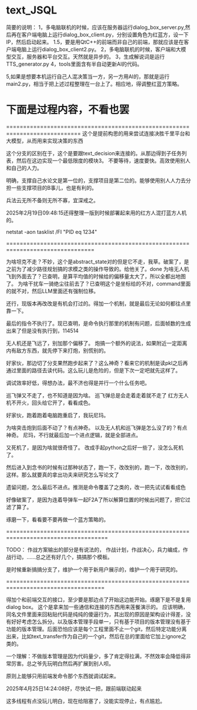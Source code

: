 # text_JSQL

简要的说明：
1，多电脑联机的时候，应该在服务器运行dialog_box_server.py,然后再在客户端电脑上运行dialog_box_client.py，分别设置角色为红蓝方，设一下IP，然后启动起来。
1.5，要是用QtC++的前端而非自己的前端，那就应该是在客户端电脑上运行dialog_box_client2.py。
2，多电脑联机的时候，客户端和大模型交互，服务器和平台交互。天然就是异步的。
3，生成解说词是运行TTS_generator.py
4，tools里面含有半自动更新AI的代码。

5,如果是想要本机运行自己人混决策当一方，另一方用AI的，那就是运行main2.py，相当于把上述过程整理在一台上了。相应地，得调整红蓝方策略。

# 下面是过程内容，不看也罢
============================================================================
这个是提前构思的用来尝试连接决胜千里平台和大模型，从而用来实现决策的东西

这个分支的区别在于，这个是要跟text_decision来连接的。从那边得到子任务列表，然后在这边实现一个最低限度的模块3。
不要等待，速度要快。高效使用别人和自己的人力。

明确，支撑自己水论文是第一位的，支撑项目是第二位的。能够使用别人人力去分担一些支撑项目的B事儿，也是有利的。

兵法云无所不备则无所不寡，宜深戒之。

2025年2月19日09:48:15还得整理一版到时候部署起来用的红方人混打蓝方人机的。

netstat -aon
tasklist /FI "PID eq 1234"

================================================================================

为啥坦克不走？不妙，这个是abstract_state对的但是它不走，我草。破案了，是之前为了减少路径规划搞的求模之类的操作导致的。给他关了。done
为啥无人机飞到外面去了？已查明，是算平均值的时候给的偏移量太大了，所以全都出地图了。
为啥干扰车一骑绝尘往前去了？已查明这个是坐标给的不对，command里面的就不对，然后LLM里面还有强制位移。


还行，现版本再改改是有机会打过的。得加一个机制，就是最后无论如何都往点里靠一下。

最后的指令不执行了。现已查明，是命令执行那里的机制有问题，后面帧数的生成出来了但是没有执行到，114514

无人机还是飞远了，别加那个偏移了。
炮搞一个额外的说法，如果附近一定距离内有敌方东西，就先停下来打炮，别慌别的。

好家伙，那边切了分支果然跑步起来了？这么神奇？看来它的机制是读pkl之后再通过里面的路径去读代码。这么玩儿是危险的，但是下次一定吧就先这样了。

调试效率好低，得想办法，最不济也得是并行一个什么任务吧。

巡飞弹又不走了，也不知道是因为啥。
巡飞弹总是会走着走着就不走了
红方无人机不开火，回头给它开了，看看成色。

好家伙，跑着跑着电脑跑重启了，我玩尼玛。

为啥突击炮到后面不动了？有点神奇。
以及无人机和巡飞弹是怎么没了的？有点神奇。
尼玛，不行就最后加一个进点逻辑，就是全部进点。

又死机了，是因为啥就很奇怪了。
改成手起python之后好一些了，没怎么死机了。

然后进入到念书的时候有过那种状态了，跑一下，改改别的，跑一下，改改别的，这样。那么就要真的拿出功夫来研究怎么写论文了

遗留问题，怎么最后不进点。推测是命令覆盖了之类的，改一把先试试看看成色

好像破案了，是因为连着导弹车一起F2A了所以解算位置的时候出问题了，把它过滤了算了。

琢磨一下，看看要不要再做一个蓝方策略的。

====================================================================================

TODO：
作战方案输出的部分是有说法的，
作战计划，作战决心，兵力编成，作战行动，……总之还有好几个，搞搞那个模板。

是时候重新搞搞分支了，维护一个用于新用户展示的，维护一个用于研究的。

===================================================================================

得加个和前端交互的接口，至少要是那边点了开始这边能开始。琢磨下是不是复用dialog box。
这个是拿来加一些通信和连接的东西用来莲餐演示的。
应该明确，同名文件里面来回粘贴代码是纯纯的傻逼行为，其出现的原因是架构设计得差，没有好好考虑怎么拆分。以及版本管理手段单一，只有基于项目的版本管理没有基于功能的版本管理。后面恐怕应该是每个工程里面不止一个git，然后特定功能分离出来，比如text_transfer作为自己的一个git，然后在总的里面给它加上ignore之类的。

一个理解：不做版本管理是因为代码量少，多了肯定得拉满，不然效率会降低得非常厉害。总之爷先玩明白然后再扩展到别人呗。

原则上能够只用前端发命令那个东西就调试起来。

2025年4月25日14:24:08好，尽快试一把，跟前端联动起来

这多线程有点没玩儿明白，现在给阻塞了，没能实现停止，有点尴尬。